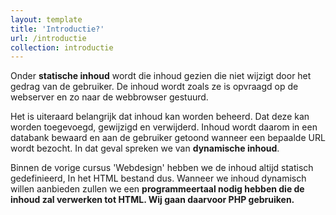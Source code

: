 ```yaml
---
layout: template
title: 'Introductie?'
url: /introductie
collection: introductie
---
```

Onder <strong>statische inhoud</strong> wordt die inhoud gezien die niet wijzigt door het gedrag van de gebruiker. De inhoud wordt zoals ze is opvraagd op de webserver en zo naar de webbrowser gestuurd.

Het is uiteraard belangrijk dat inhoud kan worden beheerd. Dat deze kan worden toegevoegd, gewijzigd en verwijderd. Inhoud wordt daarom in een databank bewaard en aan de gebruiker getoond wanneer een bepaalde URL wordt bezocht. In dat geval spreken we van <strong>dynamische inhoud</strong>.

Binnen de vorige cursus 'Webdesign' hebben we de inhoud altijd statisch gedefinieerd,  In het HTML bestand dus. Wanneer we inhoud dynamisch willen aanbieden zullen we een <strong>programmeertaal<strong> nodig hebben die de inhoud zal verwerken tot HTML. Wij gaan daarvoor <strong>PHP</strong> gebruiken.